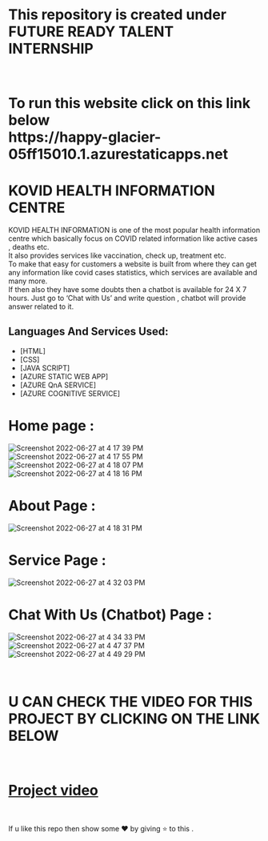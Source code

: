 # This repository is created under  FUTURE READY TALENT INTERNSHIP 
<br>
<h1>
To run this website  click on this link below <br>
https://happy-glacier-05ff15010.1.azurestaticapps.net
</h1>

#  KOVID HEALTH INFORMATION CENTRE 

KOVID HEALTH INFORMATION is one of the most popular health information centre which basically focus on COVID related information like active cases , deaths etc.<br>
It also provides services like vaccination, check up, treatment etc.<br>
To make that easy for customers a website is built from where they can get any information like covid cases statistics, which services are available and many more.<br>
If then also they have some doubts then a chatbot is available for 24 X 7 hours. Just go to ‘Chat with Us’ and write question , chatbot will provide answer related to it.<br>

## Languages And Services Used:

 - [HTML]
 - [CSS]
 - [JAVA SCRIPT]
 - [AZURE STATIC WEB APP]
 - [AZURE QnA SERVICE]
 - [AZURE COGNITIVE SERVICE]
# Home page : 

![Screenshot 2022-06-27 at 4 17 39 PM](https://user-images.githubusercontent.com/88342385/175924789-9f6696e6-7337-43ef-8625-98ae245c3c55.png)
![Screenshot 2022-06-27 at 4 17 55 PM](https://user-images.githubusercontent.com/88342385/175926073-4660aa91-9fc3-4a28-b5ff-b5235fc92306.png)
![Screenshot 2022-06-27 at 4 18 07 PM](https://user-images.githubusercontent.com/88342385/175926495-4feac4f6-0da9-4b12-af36-ec34e84c6f56.png)
![Screenshot 2022-06-27 at 4 18 16 PM](https://user-images.githubusercontent.com/88342385/175926183-bf94252a-7f60-4337-b66d-25a5cd793d13.png)


# About Page :

![Screenshot 2022-06-27 at 4 18 31 PM](https://user-images.githubusercontent.com/88342385/175926721-9af9874f-7d22-4eb4-a846-e406f109b6a8.png)

# Service Page : 

![Screenshot 2022-06-27 at 4 32 03 PM](https://user-images.githubusercontent.com/88342385/175927010-368db063-1fd2-4a42-acab-69142a184c9d.png)


# Chat With Us (Chatbot) Page :

![Screenshot 2022-06-27 at 4 34 33 PM](https://user-images.githubusercontent.com/88342385/175927465-c0f6c915-1117-4bf4-8b75-6f62f748461f.png)
![Screenshot 2022-06-27 at 4 47 37 PM](https://user-images.githubusercontent.com/88342385/175930132-5b0f4824-f4b8-4714-bb05-d0c98db0f7d8.png)
![Screenshot 2022-06-27 at 4 49 29 PM](https://user-images.githubusercontent.com/88342385/175930163-c15ded85-91b2-435b-a09d-b2be3cc0ab4c.png)


<br>

# U CAN CHECK THE VIDEO FOR THIS PROJECT BY CLICKING ON THE LINK BELOW
<br>

# [Project video](https://www.youtube.com/watch?v=QvtYK93Mr_U)

<br>

If u like this repo  then  show some ❤️ by giving ⭐ to this  . 
